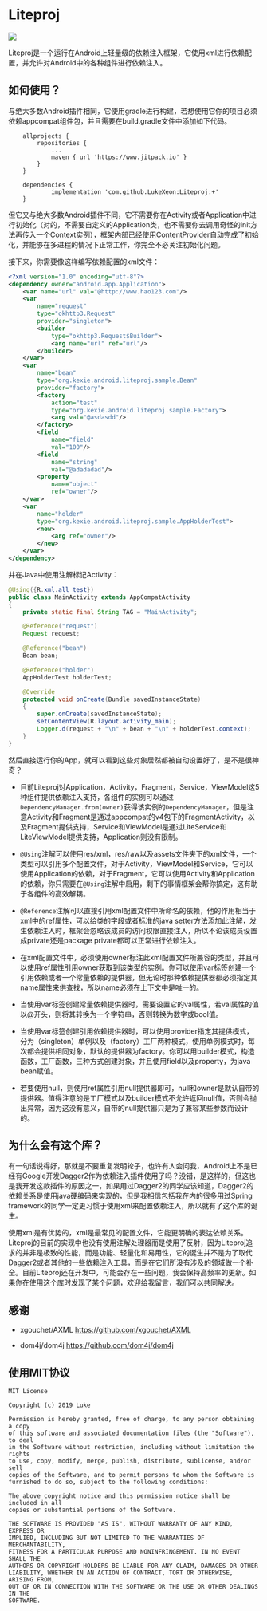 # Liteproj

![](https://jitpack.io/v/LukeXeon/Liteproj.svg)

Liteproj是一个运行在Android上轻量级的依赖注入框架，它使用xml进行依赖配置，并允许对Android中的各种组件进行依赖注入。

## 如何使用？

与绝大多数Android插件相同，它使用gradle进行构建，若想使用它你的项目必须依赖appcompat组件包，并且需要在build.gradle文件中添加如下代码。

```
	allprojects {
		repositories {
			...
			maven { url 'https://www.jitpack.io' }
		}
	}

	dependencies {
	        implementation 'com.github.LukeXeon:Liteproj:+'
	}
```

但它又与绝大多数Android插件不同，它不需要你在Activity或者Application中进行初始化（对的，不需要自定义的Application类，也不需要你去调用奇怪的init方法再传入一个Context实例），框架内部已经使用ContentProvider自动完成了初始化，并能够在多进程的情况下正常工作，你完全不必关注初始化问题。

接下来，你需要像这样编写依赖配置的xml文件：

```xml
<?xml version="1.0" encoding="utf-8"?>
<dependency owner="android.app.Application">
    <var name="url" val="@http://www.hao123.com"/>
    <var
        name="request"
        type="okhttp3.Request"
        provider="singleton">
        <builder
            type="okhttp3.Request$Builder">
            <arg name="url" ref="url"/>
        </builder>
    </var>
    <var
        name="bean"
        type="org.kexie.android.liteproj.sample.Bean"
        provider="factory">
        <factory
            action="test"
            type="org.kexie.android.liteproj.sample.Factory">
            <arg val="@asdasdd"/>
        </factory>
        <field
            name="field"
            val="100"/>
        <field
            name="string"
            val="@adadadad"/>
        <property
            name="object"
            ref="owner"/>
    </var>
    <var
        name="holder"
        type="org.kexie.android.liteproj.sample.AppHolderTest">
        <new>
            <arg ref="owner"/>
        </new>
    </var>
</dependency>
```

并在Java中使用注解标记Activity：

```java
@Using({R.xml.all_test})
public class MainActivity extends AppCompatActivity
{
    private static final String TAG = "MainActivity";

    @Reference("request")
    Request request;

    @Reference("bean")
    Bean bean;

    @Reference("holder")
    AppHolderTest holderTest;

    @Override
    protected void onCreate(Bundle savedInstanceState)
    {
        super.onCreate(savedInstanceState);
        setContentView(R.layout.activity_main);
        Logger.d(request + "\n" + bean + "\n" + holderTest.context);
    }
}
```

然后直接运行你的App，就可以看到这些对象居然都被自动设置好了，是不是很神奇？

- 目前Liteproj对Application，Activity，Fragment，Service，ViewModel这5种组件提供依赖注入支持，各组件的实例可以通过`DependencyManager.from(owner)`获得该实例的`DependencyManager`，但是注意Activity和Fragment是通过appcompat的v4包下的FragmentActivity，以及Fragment提供支持，Service和ViewModel是通过LiteService和LiteViewModel提供支持，Application则没有限制。

- `@Using`注解可以使用res/xml，res/raw以及assets文件夹下的xml文件，一个类型可以引用多个配置文件，对于Activity，ViewModel和Service，它可以使用Application的依赖，对于Fragment，它可以使用Activity和Application的依赖，你只需要在`@Using`注解中启用，剩下的事情框架会帮你搞定，这有助于各组件的高效解耦。

- `@Reference`注解可以直接引用xml配置文件中所命名的依赖，他的作用相当于xml中的ref属性，可以给类的字段或者标准的java setter方法添加此注解，发生依赖注入时，框架会忽略该成员的访问权限直接注入，所以不论该成员设置成private还是package private都可以正常进行依赖注入。

- 在xml配置文件中，必须使用owner标注此xml配置文件所兼容的类型，并且可以使用ref属性引用owner获取到该类型的实例。你可以使用var标签创建一个引用依赖或者一个常量依赖的提供器，但无论时那种依赖提供器都必须指定其name属性来供查找，所以name必须在上下文中是唯一的。

- 当使用var标签创建常量依赖提供器时，需要设置它的val属性，若val属性的值以@开头，则将其转换为一个字符串，否则转换为数字或bool值。

- 当使用var标签创建引用依赖提供器时，可以使用provider指定其提供模式，分为（singleton）单例以及（factory）工厂两种模式，使用单例模式时，每次都会提供相同对象，默认的提供器为factory。你可以用builder模式，构造函数，工厂函数，三种方式创建对象，并且使用field以及property，为java bean赋值。

- 若要使用null，则使用ref属性引用null提供器即可，null和owner是默认自带的提供器。值得注意的是工厂模式以及builder模式不允许返回null值，否则会抛出异常，因为这没有意义，自带的null提供器只是为了兼容某些参数而设计的。

## 为什么会有这个库？

有一句话说得好，那就是不要重复发明轮子，也许有人会问我，Android上不是已经有Google开发Dagger2作为依赖注入插件使用了吗？没错，是这样的，但这也是我开发这款插件的原因之一，如果用过Dagger2的同学应该知道，Dagger2的依赖关系是使用java硬编码来实现的，但是我相信包括我在内的很多用过Spring framework的同学一定更习惯于使用xml来配置依赖注入，所以就有了这个库的诞生。

使用xml是有优势的，xml是最常见的配置文件，它能更明确的表达依赖关系。Liteproj的目前的实现中也没有使用注解处理器而是使用了反射，因为Liteproj追求的并非是极致的性能，而是功能、轻量化和易用性，它的诞生并不是为了取代Dagger2或者其他的一些依赖注入工具，而是在它们所没有涉及的领域做一个补全。目前Liteproj还在开发中，可能会存在一些问题，我会保持高频率的更新。如果你在使用这个库时发现了某个问题，欢迎给我留言，我们可以共同解决。

## 感谢

- xgouchet/AXML https://github.com/xgouchet/AXML

- dom4j/dom4j https://github.com/dom4j/dom4j

## 使用MIT协议

```
MIT License

Copyright (c) 2019 Luke

Permission is hereby granted, free of charge, to any person obtaining a copy
of this software and associated documentation files (the "Software"), to deal
in the Software without restriction, including without limitation the rights
to use, copy, modify, merge, publish, distribute, sublicense, and/or sell
copies of the Software, and to permit persons to whom the Software is
furnished to do so, subject to the following conditions:

The above copyright notice and this permission notice shall be included in all
copies or substantial portions of the Software.

THE SOFTWARE IS PROVIDED "AS IS", WITHOUT WARRANTY OF ANY KIND, EXPRESS OR
IMPLIED, INCLUDING BUT NOT LIMITED TO THE WARRANTIES OF MERCHANTABILITY,
FITNESS FOR A PARTICULAR PURPOSE AND NONINFRINGEMENT. IN NO EVENT SHALL THE
AUTHORS OR COPYRIGHT HOLDERS BE LIABLE FOR ANY CLAIM, DAMAGES OR OTHER
LIABILITY, WHETHER IN AN ACTION OF CONTRACT, TORT OR OTHERWISE, ARISING FROM,
OUT OF OR IN CONNECTION WITH THE SOFTWARE OR THE USE OR OTHER DEALINGS IN THE
SOFTWARE.
```
